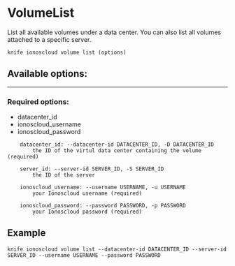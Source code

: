 # VolumeList

List all available volumes under a data center. You can also list all volumes attached to a specific server.

```text
knife ionoscloud volume list (options)
```

## Available options:
---

### Required options:

* datacenter_id
* ionoscloud_username
* ionoscloud_password

```text
    datacenter_id: --datacenter-id DATACENTER_ID, -D DATACENTER_ID
        the ID of the virtul data center containing the volume (required)

    server_id: --server-id SERVER_ID, -S SERVER_ID
        the ID of the server

    ionoscloud_username: --username USERNAME, -u USERNAME
        your Ionoscloud username (required)

    ionoscloud_password: --password PASSWORD, -p PASSWORD
        your Ionoscloud password (required)

```

## Example

```text
knife ionoscloud volume list --datacenter-id DATACENTER_ID --server-id SERVER_ID --username USERNAME --password PASSWORD
```
